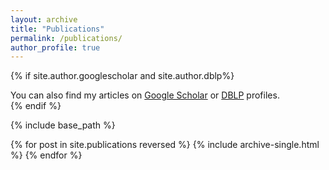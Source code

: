 ```yaml
---
layout: archive
title: "Publications"
permalink: /publications/
author_profile: true
---
```


{% if site.author.googlescholar  and site.author.dblp%}
  <div class="wordwrap">You can also find my articles on <a href="{{site.author.googlescholar}}">Google Scholar</a> or <a href="{{site.author.dblp}}">DBLP</a> profiles.</div>
{% endif %}

{% include base_path %}

{% for post in site.publications reversed %}
  {% include archive-single.html %}
{% endfor %}
